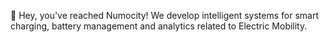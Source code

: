 🌱 Hey, you've reached Numocity!
We develop intelligent systems for smart charging, battery management and analytics related to Electric Mobility.
